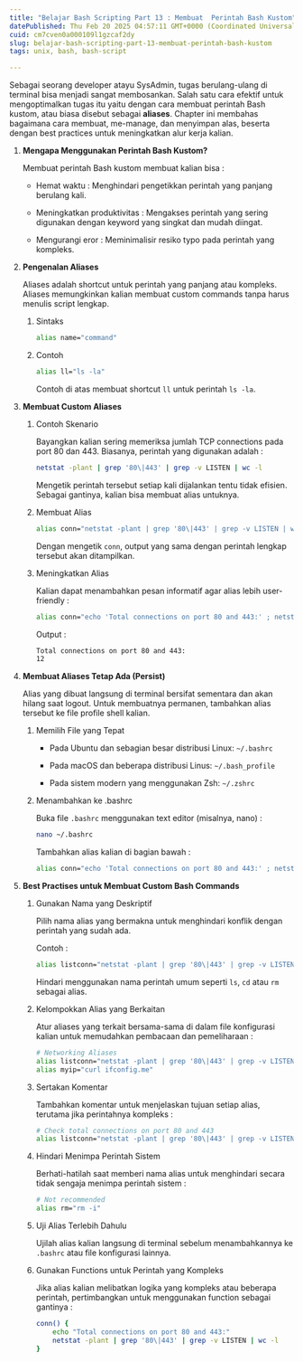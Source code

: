 ```yaml
---
title: "Belajar Bash Scripting Part 13 : Membuat  Perintah Bash Kustom"
datePublished: Thu Feb 20 2025 04:57:11 GMT+0000 (Coordinated Universal Time)
cuid: cm7cven0a000109l1gzcaf2dy
slug: belajar-bash-scripting-part-13-membuat-perintah-bash-kustom
tags: unix, bash, bash-script

---
```


Sebagai seorang developer atayu SysAdmin, tugas berulang-ulang di terminal bisa menjadi sangat membosankan. Salah satu cara efektif untuk mengoptimalkan tugas itu yaitu dengan cara membuat perintah Bash kustom, atau biasa disebut sebagai **aliases**. Chapter ini membahas bagaimana cara membuat, me-manage, dan menyimpan alas, beserta dengan best practices untuk meningkatkan alur kerja kalian.

1. **Mengapa Menggunakan Perintah Bash Kustom?**
    
    Membuat perintah Bash kustom membuat kalian bisa :
    
    * Hemat waktu : Menghindari pengetikkan perintah yang panjang berulang kali.
        
    * Meningkatkan produktivitas : Mengakses perintah yang sering digunakan dengan keyword yang singkat dan mudah diingat.
        
    * Mengurangi eror : Meminimalisir resiko typo pada perintah yang kompleks.
        
2. **Pengenalan Aliases**
    
    Aliases adalah shortcut untuk perintah yang panjang atau kompleks. Aliases memungkinkan kalian membuat custom commands tanpa harus menulis script lengkap.
    
    1. Sintaks
        
        ```bash
        alias name="command"
        ```
        
    2. Contoh
        
        ```bash
        alias ll="ls -la"
        ```
        
        Contoh di atas membuat shortcut `ll` untuk perintah `ls -la`.
        
3. **Membuat Custom Aliases**
    
    1. Contoh Skenario
        
        Bayangkan kalian sering memeriksa jumlah TCP connections pada port 80 dan 443. Biasanya, perintah yang digunakan adalah :
        
        ```bash
        netstat -plant | grep '80\|443' | grep -v LISTEN | wc -l
        ```
        
        Mengetik perintah tersebut setiap kali dijalankan tentu tidak efisien. Sebagai gantinya, kalian bisa membuat alias untuknya.
        
    2. Membuat Alias
        
        ```bash
        alias conn="netstat -plant | grep '80\|443' | grep -v LISTEN | wc -l"
        ```
        
        Dengan mengetik `conn`, output yang sama dengan perintah lengkap tersebut akan ditampilkan.
        
    3. Meningkatkan Alias
        
        Kalian dapat menambahkan pesan informatif agar alias lebih user-friendly :
        
        ```bash
        alias conn="echo 'Total connections on port 80 and 443:' ; netstat -plant | grep '80\|443' | grep -v LISTEN | wc -l"
        ```
        
        Output :
        
        ```bash
        Total connections on port 80 and 443:
        12
        ```
        
4. **Membuat Aliases Tetap Ada (Persist)**
    
    Alias yang dibuat langsung di terminal bersifat sementara dan akan hilang saat logout. Untuk membuatnya permanen, tambahkan alias tersebut ke file profile shell kalian.
    
    1. Memilih File yang Tepat
        
        * Pada Ubuntu dan sebagian besar distribusi Linux: `~/.bashrc`
            
        * Pada macOS dan beberapa distribusi Linus: `~/.bash_profile`
            
        * Pada sistem modern yang menggunakan Zsh: `~/.zshrc`
            
    2. Menambahkan ke .bashrc
        
        Buka file `.bashrc` menggunakan text editor (misalnya, nano) :
        
        ```bash
        nano ~/.bashrc
        ```
        
        Tambahkan alias kalian di bagian bawah :
        
        ```bash
        alias conn="echo 'Total connections on port 80 and 443:' ; netstat -plant | grep '80\|443' | grep -v LISTEN | wc -l"
        ```
        
5. **Best Practises untuk Membuat Custom Bash Commands**
    
    1. Gunakan Nama yang Deskriptif
        
        Pilih nama alias yang bermakna untuk menghindari konflik dengan perintah yang sudah ada.
        
        Contoh :
        
        ```bash
        alias listconn="netstat -plant | grep '80\|443' | grep -v LISTEN | wc -l"
        ```
        
        Hindari menggunakan nama perintah umum seperti `ls`, `cd` atau `rm` sebagai alias.
        
    2. Kelompokkan Alias yang Berkaitan
        
        Atur aliases yang terkait bersama-sama di dalam file konfigurasi kalian untuk memudahkan pembacaan dan pemeliharaan :
        
        ```bash
        # Networking Aliases
        alias listconn="netstat -plant | grep '80\|443' | grep -v LISTEN | wc -l"
        alias myip="curl ifconfig.me"
        ```
        
    3. Sertakan Komentar
        
        Tambahkan komentar untuk menjelaskan tujuan setiap alias, terutama jika perintahnya kompleks :
        
        ```bash
        # Check total connections on port 80 and 443
        alias listconn="netstat -plant | grep '80\|443' | grep -v LISTEN | wc -l"
        ```
        
    4. Hindari Menimpa Perintah Sistem
        
        Berhati-hatilah saat memberi nama alias untuk menghindari secara tidak sengaja menimpa perintah sistem :
        
        ```bash
        # Not recommended
        alias rm="rm -i"
        ```
        
    5. Uji Alias Terlebih Dahulu
        
        Ujilah alias kalian langsung di terminal sebelum menambahkannya ke `.bashrc` atau file konfigurasi lainnya.
        
    6. Gunakan Functions untuk Perintah yang Kompleks
        
        Jika alias kalian melibatkan logika yang kompleks atau beberapa perintah, pertimbangkan untuk menggunakan function sebagai gantinya :
        
        ```bash
        conn() {
            echo "Total connections on port 80 and 443:"
            netstat -plant | grep '80\|443' | grep -v LISTEN | wc -l
        }
        ```